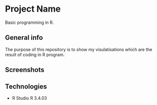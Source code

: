 # Project Name
Basic programming in R. 

## General info 
The purpose of this repository is to show my visulatisations which are the result of coding in R program. 

## Screenshots

## Technologies 
* R Studio
R 3.4.03

